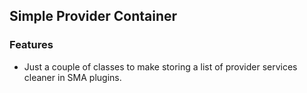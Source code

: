 ## Simple Provider Container

### Features
- Just a couple of classes to make storing a list of provider services cleaner in SMA plugins.
